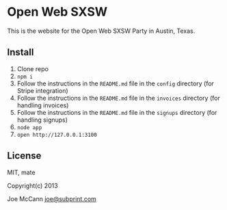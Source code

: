 Open Web SXSW
=

This is the website for the Open Web SXSW Party in Austin, Texas.


Install
-

1. Clone repo
2. `npm i`
3. Follow the instructions in the `README.md` file in the `config` directory (for Stripe integration)
4. Follow the instructions in the `README.md` file in the `invoices` directory (for handling invoices)
4. Follow the instructions in the `README.md` file in the `signups` directory (for handling signups)
5. `node app`
6. `open http://127.0.0.1:3100`

License
-

MIT, mate

Copyright(c) 2013 

Joe McCann <joe@subprint.com>
